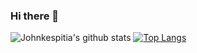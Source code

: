 ### Hi there 👋

![Johnkespitia's github stats](https://github-readme-stats.vercel.app/api?username=johnkespitia)
[![Top Langs](https://github-readme-stats.vercel.app/api/top-langs/?username=johnkespitia)](https://github.com/johnkespitia/github-readme-stats)

<!--
**johnkespitia/johnkespitia** is a ✨ _special_ ✨ repository because its `README.md` (this file) appears on your GitHub profile.

Here are some ideas to get you started:

- 🔭 I’m currently working on ...
- 🌱 I’m currently learning ...
- 👯 I’m looking to collaborate on ...
- 🤔 I’m looking for help with ...
- 💬 Ask me about ...
- 📫 How to reach me: ...
- 😄 Pronouns: ...
- ⚡ Fun fact: ...
-->
